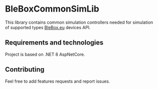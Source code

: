 # BleBoxCommonSimLib

This library contains common simulation controllers needed for simulation of supported types [BleBox.eu](https://technical.blebox.eu/) devices API.

## Requirements and technologies

Project is based on .NET 8 AspNetCore.   

## Contributing

Feel free to add features requests and report issues.